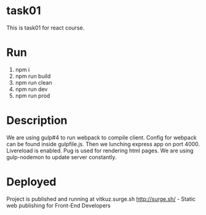 # task01
This is task01 for react course.

# Run
1. npm i
2. npm run build 
3. npm run clean
4. npm run dev
5. npm run prod

# Description
We are using gulp#4 to run webpack to compile client. 
Config for webpack can be found inside gulpfile.js.
Then we lunching express app on port 4000. 
Livereload is enabled.
Pug is used for rendering html pages.
We are using gulp-nodemon to update server constantly.

# Deployed 
Project is published and running at vitkuz.surge.sh
http://surge.sh/ - Static web publishing for Front-End Developers
